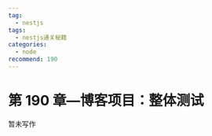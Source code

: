 ```yaml
---
tag:
  - nestjs
tags:
  - nestjs通关秘籍
categories:
  - node
recommend: 190
---
```


# 第 190 章—博客项目：整体测试

暂未写作
